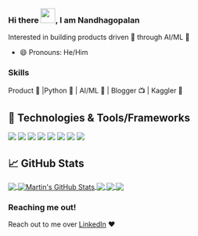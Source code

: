 ### Hi there <img src="https://raw.githubusercontent.com/MartinHeinz/MartinHeinz/master/wave.gif" width="30px">, I am Nandhagopalan

Interested in building products driven 🚀 through AI/ML 🤖

- 😄 Pronouns: He/Him

### Skills
Product 🚀 |Python 🐍 | AI/ML 🤖 | Blogger 📺 | Kaggler 🕺

## 🔧 Technologies & Tools/Frameworks
![](https://img.shields.io/badge/OS-Linux-informational?style=flat&logo=linux&logoColor=blue&color=2bbc8a)
![](https://img.shields.io/badge/Code-Python-informational?style=flat&logo=python&logoColor=blue&color=2bbc8a)
![](https://img.shields.io/badge/Code-Jupyter-informational?style=flat&logo=jupyter&logoColor=blue&color=2bbc8a)
![](https://img.shields.io/badge/Code-ScikitLearn-informational?style=flat&logo=scikit-learn&logoColor=blue&color=2bbc8a)
![](https://img.shields.io/badge/Code-Torch-informational?style=flat&logo=pytorch&logoColor=blue&color=2bbc8a)
![](https://img.shields.io/badge/Shell-Bash-informational?style=flat&logo=gnu-bash&logoColor=blue&color=2bbc8a)
![](https://img.shields.io/badge/Tools-PostgreSQL-informational?style=flat&logo=postgresql&logoColor=blue&color=2bbc8a)
![](https://img.shields.io/badge/Tools-Docker-informational?style=flat&logo=docker&logoColor=blue&color=2bbc8a)

## &#x1f4c8; GitHub Stats

<a href="https://github.com/Nandhagopalan/Nandhagopalan">
  <img align="center" src="https://github-readme-stats.vercel.app/api/top-langs/?username=Nandhagopalan&hide=java,html,tex&title_color=ffffff&text_color=c9cacc&icon_color=2bbc8a&bg_color=1d1f21" />
</a>

<a href="https://github.com/Nandhagopalan/Nandhagopalan">
  <img align="center" src="https://github-readme-stats.vercel.app/api?username=Nandhagopalan&show_icons=true&line_height=27&count_private=true&title_color=ffffff&text_color=c9cacc&icon_color=2bbc8a&bg_color=1d1f21" alt="Martin's GitHub Stats" />
</a>

<a href="https://github.com/Nandhagopalan/NLP">
  <img align="center" src="https://github-readme-stats.vercel.app/api/pin/?username=Nandhagopalan&repo=NLP&title_color=ffffff&text_color=c9cacc&icon_color=2bbc8a&bg_color=1d1f21" />
</a>

<a href="https://github.com/Nandhagopalan/Structuring_Projects">
  <img align="center" src="https://github-readme-stats.vercel.app/api/pin/?username=Nandhagopalan&repo=Structuring_Projects&title_color=ffffff&text_color=c9cacc&icon_color=2bbc8a&bg_color=1d1f21" />
</a>

<a href="https://github.com/Nandhagopalan/DeepLearning">
  <img align="center" src="https://github-readme-stats.vercel.app/api/pin/?username=Nandhagopalan&repo=DeepLearning&title_color=ffffff&text_color=c9cacc&icon_color=2bbc8a&bg_color=1d1f21" />
</a> 

### Reaching me out!
Reach out to me over [LinkedIn](https://www.linkedin.com/in/nandhu15/) ❤️
